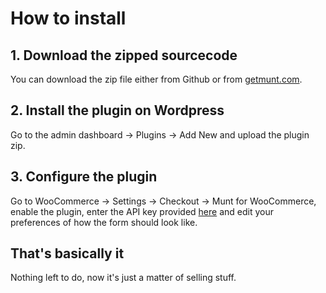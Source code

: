 # How to install
## 1. Download the zipped sourcecode
You can download the zip file either from Github or from [getmunt.com](https://getmunt.com/storage/munt-woocommerce.zip).
## 2. Install the plugin on Wordpress
Go to the admin dashboard -> Plugins -> Add New and upload the plugin zip. 
## 3. Configure the plugin
Go to WooCommerce -> Settings -> Checkout -> Munt for WooCommerce, enable the plugin, enter the API key provided [here](https://getmunt.com/dashboard/account) and edit your preferences of how the form should look like.
## That's basically it
Nothing left to do, now it's just a matter of selling stuff.
